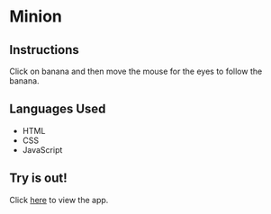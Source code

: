 # Minion

## Instructions

Click on banana and then move the mouse for the eyes to follow the banana.

## Languages Used

- HTML
- CSS
- JavaScript

## Try is out!

Click [here](minion-rolling-eyes.netlify.app) to view the app.

